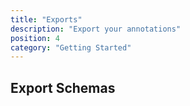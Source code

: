```yaml
---
title: "Exports"
description: "Export your annotations"
position: 4
category: "Getting Started"
---
```


<CenteredImage src="exports.png" width="40%" />

## Export Schemas
